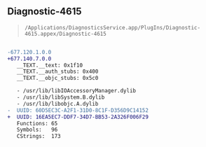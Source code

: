 ## Diagnostic-4615

> `/Applications/DiagnosticsService.app/PlugIns/Diagnostic-4615.appex/Diagnostic-4615`

```diff

-677.120.1.0.0
+677.140.7.0.0
   __TEXT.__text: 0x1f10
   __TEXT.__auth_stubs: 0x400
   __TEXT.__objc_stubs: 0x5c0

   - /usr/lib/libIOAccessoryManager.dylib
   - /usr/lib/libSystem.B.dylib
   - /usr/lib/libobjc.A.dylib
-  UUID: 60D5EC3C-A2F1-31D0-8C1F-D356D9C14152
+  UUID: 16EA5EC7-DDF7-34D7-BB53-2A326F006F29
   Functions: 65
   Symbols:   96
   CStrings:  173

```
